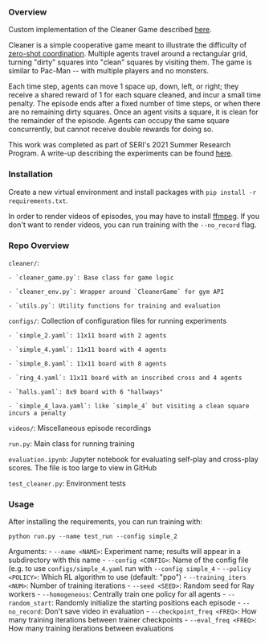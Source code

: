 ### Overview

Custom implementation of the Cleaner Game described [here](https://github.com/Bigpig4396/Multi-Agent-Reinforcement-Learning-Environment/blob/master/env_Cleaner/Cleaner.pdf).

Cleaner is a simple cooperative game meant to illustrate the difficulty of [zero-shot coordination](https://arxiv.org/abs/2106.06613v1). Multiple agents travel around a rectangular grid, turning "dirty" squares into "clean" squares by visiting them. The game is similar to Pac-Man -- with multiple players and no monsters.

Each time step, agents can move 1 space up, down, left, or right; they receive a shared reward of 1 for each square cleaned, and incur a small time penalty. The episode ends after a fixed number of time steps, or when there are no remaining dirty squares. Once an agent visits a square, it is clean for the remainder of the episode. Agents can occupy the same square concurrently, but cannot receive double rewards for doing so.

This work was completed as part of SERI's 2021 Summer Research Program. A write-up describing the experiments can be found [here](https://drive.google.com/file/d/1bb4MJENEPSIdV0O4P_QrhDJC8UfPVZU5/view?usp=sharing).

### Installation

Create a new virtual environment and install packages with `pip install -r requirements.txt`.

In order to render videos of episodes, you may have to install [ffmpeg](). If you don't want to render videos, you can run training with the `--no_record` flag.

### Repo Overview

`cleaner/`:

    - `cleaner_game.py`: Base class for game logic

    - `cleaner_env.py`: Wrapper around `CleanerGame` for gym API

    - `utils.py`: Utility functions for training and evaluation

`configs/`: Collection of configuration files for running experiments

    - `simple_2.yaml`: 11x11 board with 2 agents

    - `simple_4.yaml`: 11x11 board with 4 agents

    - `simple_8.yaml`: 11x11 board with 8 agents

    - `ring_4.yaml`: 11x11 board with an inscribed cross and 4 agents

    - `halls.yaml`: 8x9 board with 6 "hallways"

    - `simple_4_lava.yaml`: like `simple_4` but visiting a clean square incurs a penalty

`videos/`: Miscellaneous episode recordings

`run.py`: Main class for running training

`evaluation.ipynb`: Jupyter notebook for evaluating self-play and cross-play scores. The file is too large to view in GitHub

`test_cleaner.py`: Environment tests

### Usage

After installing the requirements, you can run training with:

```python run.py --name test_run --config simple_2```

Arguments:
    - `--name <NAME>`: Experiment name; results will appear in a subdirectory with this name
    - `--config <CONFIG>`: Name of the config file (e.g. to use `configs/simple_4.yaml` run with `--config simple_4`
    - `--policy <POLICY>`: Which RL algorithm to use (default: "ppo")
    - `--training_iters <NUM>`: Number of training iterations
    - `--seed <SEED>`: Random seed for Ray workers
    - `--homogeneous`: Centrally train one policy for all agents
    - `--random_start`: Randomly initialize the starting positions each episode
    - `--no_record`: Don't save video in evaluation
    - `--checkpoint_freq <FREQ>`: How many training iterations between trainer checkpoints
    - `--eval_freq <FREQ>`: How many training iterations between evaluations
















